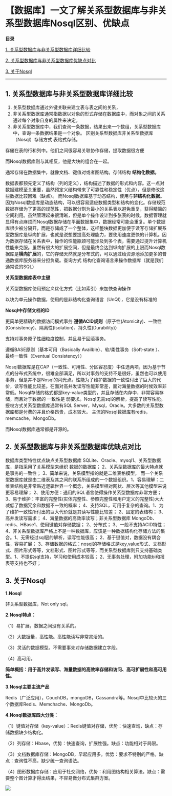# 【数据库】一文了解关系型数据库与非关系型数据库Nosql区别、优缺点


**目录**

[1. 关系型数据库与非关系型数据库详细比较](#1.%20%E5%85%B3%E7%B3%BB%E5%9E%8B%E6%95%B0%E6%8D%AE%E5%BA%93%E4%B8%8E%E9%9D%9E%E5%85%B3%E7%B3%BB%E5%9E%8B%E6%95%B0%E6%8D%AE%E5%BA%93%E8%AF%A6%E7%BB%86%E6%AF%94%E8%BE%83)

[2. 关系型数据库与非关系型数据库优缺点对比](#%E5%85%B3%E7%B3%BB%E5%9E%8B%E6%95%B0%E6%8D%AE%E5%BA%93%E4%B8%8E%E9%9D%9E%E5%85%B3%E7%B3%BB%E5%9E%8B%E6%95%B0%E6%8D%AE%E5%BA%93%E4%BC%98%E7%BC%BA%E7%82%B9%E5%AF%B9%E6%AF%94)

[3. 关于Nosql](#%E5%85%B3%E4%BA%8ENosql)

----

## 1. 关系型数据库与非关系型数据库详细比较

1. 关系型数据库通过外键关联来建立表与表之间的关系，
1. 非关系型数据库通常指数据以对象的形式存储在数据库中，而对象之间的关系通过每个对象自身的属性来决定。
1. 非关系型数据库中，我们查询一条数据，结果出来一个数组，关系型数据库中，查询一条数据结果是一个对象。
区别关系型数据库非关系型数据库（Nosql）存储方式
表格式存储。

存储在表的行和列中。他们之间很容易关联协作存储，提取数据很方便

而Nosql数据库则与其相反，他是大块的组合在一起。

通常存储在数据集中，就像文档、键值对或者图结构。存储结构
**结构化数据。**

数据表都预先定义了结构（列的定义），结构描述了数据的形式和内容。这一点对数据建模至关重要，虽然预定义结构带来了可靠性和稳定性（优点），但是修改这些数据比较困难（缺点）。
而Nosql数据库基于动态结构，使用与****非结构化数据****。因为Nosql数据库是动态结构，可以很容易适应数据类型和结构的变化。存储规范数据存储为了更高的规范性，把数据分割为最小的关系表以避免重复，获得精简的空间利用。虽然管理起来很清晰，但是单个操作设计到多张表的时候，数据管理就显得有点麻烦而Nosql数据存储在平面数据集中，数据经常可能会重复。单个数据库很少被分隔开，而是存储成了一个整体，这样整块数据更加便于读写存储扩展系型数据库是纵向扩展，也就是说想要提高处理能力，要使用速度更快的计算机。因为数据存储在关系表中，操作的性能瓶颈可能涉及到多个表，需要通过提升计算机性能来克服。虽然有很大的扩展空间，但是最终会达到纵向扩展的上限而Nosql数据库是**横向扩展**的，它的存储天然就是分布式的，可以通过给资源池添加更多的普通数据库服务器来分担负载。查询方式
结构化查询语言来操作数据库（就是我们通常说的SQL）

**关系型数据库表中主键**

关系型数据库使用预定义优化方式（比如索引）来加快查询操作

以块为单元操作数据，使用的是非结构化查询语言（UnQl），它是没有标准的

**Nosql中存储文档的ID**

更简单更精确的数据访问模式事务
**遵循ACID规则**（原子性(Atomicity)、一致性(Consistency)、隔离性(Isolation)、持久性(Durability)）

支持对事务原子性细粒度控制，并且易于回滚事务。

遵循BASE原则（基本可用（Basically Availble）、软/柔性事务（Soft-state ）、最终一致性（Eventual Consistency））

Nosql数据库是在CAP（一致性、可用性、分区容忍度）中任选两项，因为基于节点的分布式系统中，很难全部满足，所以对事务的支持不是很好，虽然也可以使用事务，但是并不是Nosql的闪光点。性能为了维护数据的一致性付出了巨大的代价，读写性能比较差。在面对高并发读写性能非常差，面对海量数据的时候效率非常低。Nosql存储的格式都是key-value类型的，并且存储在内存中，非常容易存储，而且对于数据的 一致性是 弱要求。Nosql无需sql的解析，提高了读写性能。授权方式关系型数据库通常有SQL Server，Mysql，Oracle。大多数的关系型数据库都是付费的并且价格昂贵，成本较大。
主流的Nosql数据库有redis，memcache，MongoDb。

而Nosql数据库通常都是开源的。

## 2. 关系型数据库与非关系型数据库优缺点对比

数据库类型特性优点缺点关系型数据库
SQLite、Oracle、mysql1、关系型数据库，是指采用了关系模型来组织
数据的数据库；
2、关系型数据库的最大特点就是事务的一致性；
3、简单来说，关系模型指的就是二维表格模型，
而一个关系型数据库就是由二维表及其之间的联系所组成的一个数据组织。1、容易理解：二维表结构是非常贴近逻辑世界一个概念，关系模型相对网状、层次等其他模型来说更容易理解；
2、使用方便：通用的SQL语言使得操作关系型数据库非常方便；
3、易于维护：丰富的完整性(实体完整性、参照完整性和用户定义的完整性)大大减低了数据冗余和数据不一致的概率；
4、支持SQL，可用于复杂的查询。1、为了维护一致性所付出的巨大代价就是其读写性能比较差；
2、固定的表结构；
3、高并发读写需求；
4、海量数据的高效率读写；非关系型数据库
MongoDb、redis、HBase1、使用键值对存储数据；
2、分布式；
3、一般不支持ACID特性；
4、非关系型数据库严格上不是一种数据库，应该是一种数据结构化存储方法的集合。1、无需经过sql层的解析，读写性能很高；
2、基于键值对，数据没有耦合性，容易扩展；
3、存储数据的格式：nosql的存储格式是key,value形式、文档形式、图片形式等等，文档形式、图片形式等等，而关系型数据库则只支持基础类型。1、不提供sql支持，学习和使用成本较高；
2、无事务处理，附加功能bi和报表等支持也不好；

## 3. 关于Nosql

**1.Nosql**

非关系型数据库，Not only sql。

**2.Nosql特点：**

（1）易扩展，数据之间没有关系的。

（2）大数据量，高性能。高性能读写非常灵活的。

（3）灵活的数据模型。不需要事先对存储数据建立字段。

（4）高可用。

**简单概括：用于高并发读写、海量数据的高效率存储和访问、高可扩展性和高可用性。**

**3.Nosql主要主流产品**

Redis（广泛应用），CouchDB，mongoDB，Cassandra等。Nosql中比较火的三个数据库Redis、Memchache、MongoDb。

**4.Nosql数据库四大分类：**

（1）键值对存储（key-value）：Redis键值对存储，优势：快速查询，缺点：存储数据缺少结构化。

（2）列存储：Hbase，优势：快速查询，扩展性强。缺点：功能相对于局限。

（3）文档数据库存储：MongoDB，早起应用多。优势：要求不特别的严格。缺点：查询性不高，缺少统一查询语法。

（4）图形数据库存储：应用于社交网络，优势：利用图结构相关算法。缺点：需要整个图计算才得出结果，不容易做分布式集群方案。

![](https://img-blog.csdn.net/20180824103730531?watermark/2/text/aHR0cHM6Ly9ibG9nLmNzZG4ubmV0L3FxXzM2NDExODc0/font/5a6L5L2T/fontsize/400/fill/I0JBQkFCMA==/dissolve/70)


